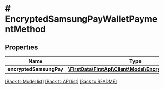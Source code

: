 # # EncryptedSamsungPayWalletPaymentMethod

## Properties

Name | Type | Description | Notes
------------ | ------------- | ------------- | -------------
**encryptedSamsungPay** | [**\FirstData\FirstApi\Client\Model\EncryptedSamsungPay**](EncryptedSamsungPay.md) |  | 

[[Back to Model list]](../../README.md#documentation-for-models) [[Back to API list]](../../README.md#documentation-for-api-endpoints) [[Back to README]](../../README.md)


